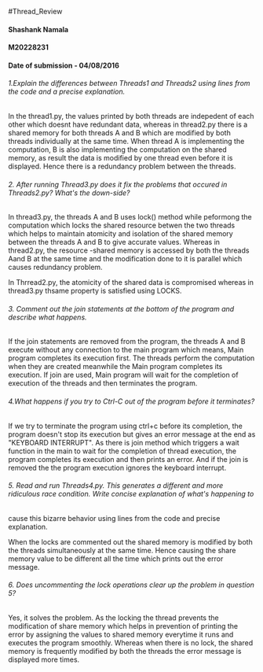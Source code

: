 #Thread_Review

#### Shashank Namala
#### M20228231
#### Date of submission - 04/08/2016

###### 1.Explain the differences between Threads1 and Threads2 using lines from the code and a precise explanation.

In the thread1.py, the values printed by both threads are indepedent of each other which doesnt have redundant data,
whereas in thread2.py there is a shared memory for both threads A and B which are modified by both threads individually
at the same time. When thread A is implementing the computation, B is also implementing the computation on the shared memory,
as result the data is modified by one thread even before it is displayed. Hence there is a redundancy problem between the threads.

###### 2. After running Thread3.py does it fix the problems that occured in Threads2.py? What's the down-side?

In thread3.py, the threads A and B uses lock() method while peformong the computation which locks the shared resource betwen the 
two threads which helps to maintain atomicity and isolation of the shared memory between the threads A and B to give accurate values.
Whereas in thread2.py, the resource -shared memory is accessed by both the threads Aand B at the same time and the modification done 
to it is parallel which causes redundancy problem.

In Thrread2.py, the atomicity of the shared data is compromised whereas in thread3.py thsame property is satisfied using LOCKS.
	
###### 3. Comment out the join statements at the bottom of the program and describe what happens.

If the join statements are removed from the program, the threads A and B execute without any connection to the main program which means, 
Main program completes its execution first. The threads perform the computation when they are created meanwhile the Main program completes
its execution. If join are used, Main program will wait for the completion of execution of the threads and then terminates the program.

###### 4.What happens if you try to Ctrl-C out of the program before it terminates?

If we try to terminate the program using ctrl+c before its completion, the program doesn't stop its execution but gives an error message at the end as
"KEYBOARD INTERRUPT". As there is join method which triggers a wait function in the main to wait for the completion of thread execution, the program completes
its execution and then prints an error. And if the join is removed the the program execution ignores the keyboard interrupt.

###### 5. Read and run Threads4.py. This generates a different and more ridiculous race condition. Write concise explanation of what's happening to
cause this bizarre behavior using lines from the code and precise explanation.

When the locks are commented out the shared memory is modified by both the threads simultaneously at the same time. Hence causing the share memory value to be
different all the time which prints out the error message.

###### 6. Does uncommenting the lock operations clear up the problem in question 5?

Yes, it solves the problem. As the locking the thread prevents the modification of share memory which helps in prevention of printing the 
error by assigning the values to shared memory everytime it runs and executes the program smoothly. Whereas when there is no lock, the shared memory is frequently modified by both the threads
the error message is displayed more times.

